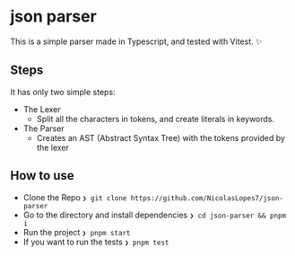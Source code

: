 # json parser
This is a simple parser made in Typescript, and tested with Vitest. ✨

## Steps
It has only two simple steps:
 - The Lexer
   - Split all the characters in tokens, and create literals in keywords.
 - The Parser
   - Creates an AST (Abstract Syntax Tree) with the tokens provided by the lexer
   
## How to use

- Clone the Repo ```❯ git clone https://github.com/NicolasLopes7/json-parser```
- Go to the directory and install dependencies ```❯ cd json-parser && pnpm i```
- Run the project ```❯ pnpm start```
- If you want to run the tests ```❯ pnpm test```
